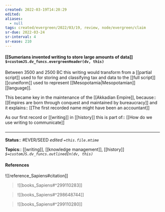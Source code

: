 ```yaml
---
created: 2022-03-19T14:20:29 
edited: 
aliases:
  - null
tags: created/evergreen/2022/03/19, review, node/evergreen/claim
sr-due: 2022-03-24
sr-interval: 4
sr-ease: 210
---
```


#### [[Sumerians invented writing to store large amounts of data]] `$=customJS.dv_funcs.evergreenHeader(dv, this)`

Between 3500 and 2500 BC this writing would transform from a [[partial script]] used to for storing and classifying tax and data to the [[full script]] [[cuneiform]] used to represent [[Mesopotamia|Mesopotamian]] [[language]].

This became key in the maintenance of the [[Akkadian Empire]], 
because:: [[Empires are born through conquest and maintained by bureaucracy]]
and it
explains:: [[The first recorded name might have been an accountant]]

As our first record or [[writing]] in [[history]] this is 
part of:: [[How do we use writing to communicate]]

### <hr class="footnote"/>

**Status**:: #EVER/SEED 
*edited `=this.file.mtime`*

**Topics**:: [[writing]], [[knowledge management]], [[history]]
*`$=customJS.dv_funcs.outlinedIn(dv, this)`*

#### References

![[reference_Sapiens#citation]]

> ![[books_Sapiens#^299110283]]

> ![[books_Sapiens#^298648744]]

> ![[books_Sapiens#^299110280]]
